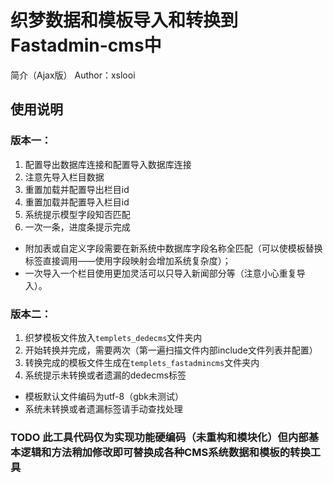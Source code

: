 # 织梦数据和模板导入和转换到Fastadmin-cms中
简介（Ajax版）
Author：xslooi

## 使用说明
### 版本一：
1. 配置导出数据库连接和配置导入数据库连接
2. 注意先导入栏目数据
3. 重置加载并配置导出栏目id
4. 重置加载并配置导入栏目id
5. 系统提示模型字段知否匹配
6. 一次一条，进度条提示完成

* 附加表或自定义字段需要在新系统中数据库字段名称全匹配（可以使模板替换标签直接调用——使用字段映射会增加系统复杂度）；
* 一次导入一个栏目使用更加灵活可以只导入新闻部分等（注意小心重复导入）。

### 版本二：
1. 织梦模板文件放入`templets_dedecms`文件夹内
2. 开始转换并完成，需要两次（第一遍扫描文件内部include文件列表并配置）
3. 转换完成的模板文件生成在`templets_fastadmincms`文件夹内
4. 系统提示未转换或者遗漏的dedecms标签

* 模板默认文件编码为utf-8（gbk未测试）
* 系统未转换或者遗漏标签请手动查找处理

### TODO 此工具代码仅为实现功能硬编码（未重构和模块化）但内部基本逻辑和方法稍加修改即可替换成各种CMS系统数据和模板的转换工具
